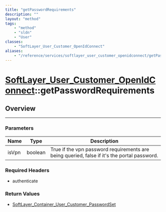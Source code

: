 ```yaml
---
title: "getPasswordRequirements"
description: ""
layout: "method"
tags:
    - "method"
    - "sldn"
    - "User"
classes:
    - "SoftLayer_User_Customer_OpenIdConnect"
aliases:
    - "/reference/services/softlayer_user_customer_openidconnect/getPasswordRequirements"
---
```

# [SoftLayer_User_Customer_OpenIdConnect](/reference/services/SoftLayer_User_Customer_OpenIdConnect)::getPasswordRequirements





## Overview 


-----

### Parameters 
|Name | Type | Description |
| --- | --- | --- |
|isVpn| boolean| True if the vpn password requirements are being queried, false if it's the portal password.|


### Required Headers
* authenticate


### Return Values
* <a href='/reference/datatypes/SoftLayer_Container_User_Customer_PasswordSet'>SoftLayer_Container_User_Customer_PasswordSet </a>




